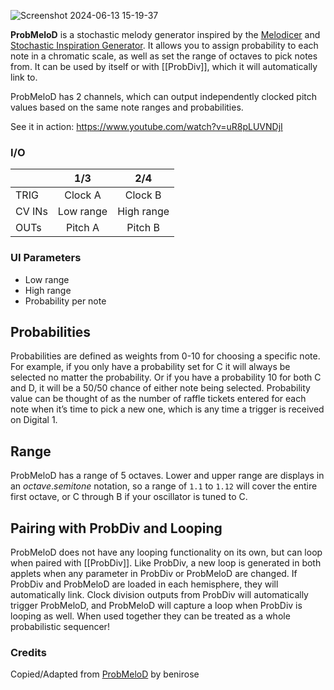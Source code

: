 ![Screenshot 2024-06-13 15-19-37](https://github.com/djphazer/O_C-Phazerville/assets/109086194/8deab434-e06f-4b83-8ca6-730358004a5a)

**ProbMeloD** is a stochastic melody generator inspired by the [Melodicer](https://www.modulargrid.net/e/vermona-melodicer) and [Stochastic Inspiration Generator](https://www.modulargrid.net/e/stochastic-instruments-stochastic-inspiration-generator). It allows you to assign probability to each note in a chromatic scale, as well as set the range of octaves to pick notes from. It can be used by itself or with [[ProbDiv]], which it will automatically link to.

ProbMeloD has 2 channels, which can output independently clocked pitch values based on the same note ranges and probabilities. 

See it in action: https://www.youtube.com/watch?v=uR8pLUVNDjI

### I/O

|        | 1/3 | 2/4 |
| ------ | :-: | :-: |
| TRIG   |  Clock A   |  Clock B   |
| CV INs |   Low range |  High range   |
| OUTs   |  Pitch A  |  Pitch B   |

### UI Parameters
 - Low range
 - High range
 - Probability per note

## Probabilities

Probabilities are defined as weights from 0-10 for choosing a specific note. For example, if you only have a probability set for C it will always be selected no matter the probability. Or if you have a probability 10 for both C and D, it will be a 50/50 chance of either note being selected. Probability value can be thought of as the number of raffle tickets entered for each note when it’s time to pick a new one, which is any time a trigger is received on Digital 1.

## Range

ProbMeloD has a range of 5 octaves. Lower and upper range are displays in an _octave_._semitone_ notation, so a range of `1.1` to `1.12` will cover the entire first octave, or C through B if your oscillator is tuned to C.

## Pairing with ProbDiv and Looping

ProbMeloD does not have any looping functionality on its own, but can loop when paired with [[ProbDiv]]. Like ProbDiv, a new loop is generated in both applets when any parameter in ProbDiv or ProbMeloD are changed. If ProbDiv and ProbMeloD are loaded in each hemisphere, they will automatically link. Clock division outputs from ProbDiv will automatically trigger ProbMeloD, and ProbMeloD will capture a loop when ProbDiv is looping as well. When used together they can be treated as a whole probabilistic sequencer!

### Credits
Copied/Adapted from [ProbMeloD](https://github.com/benirose/O_C-BenisphereSuite/wiki/ProbMeloD) by benirose